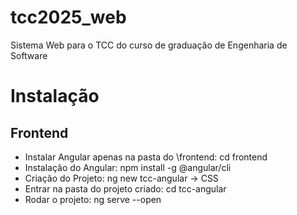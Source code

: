 # tcc2025_web

Sistema Web para o TCC do curso de graduação de Engenharia de Software

# Instalação

## Frontend

- Instalar Angular apenas na pasta do \frontend: cd frontend
- Instalação do Angular: npm install -g @angular/cli
- Criação do Projeto: ng new tcc-angular -> CSS
- Entrar na pasta do projeto criado: cd tcc-angular
- Rodar o projeto: ng serve --open
